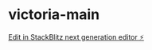 # victoria-main

[Edit in StackBlitz next generation editor ⚡️](https://stackblitz.com/~/github.com/BorderXAI-Solutions/victoria-main)